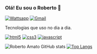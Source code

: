### Olá! Eu sou o Roberto 🤚


[![Wattsapp](https://img.shields.io/badge/WhatsApp-25D366?style=for-the-badge&logo=whatsapp&logoColor=white)](5511962060007)
[![Gmail](https://img.shields.io/badge/Gmail-D14836?style=for-the-badge&logo=gmail&logoColor=white)](robertoamatoz@gmail.com)

Tecnologias que uso no dia a dia.

[![html5](https://img.shields.io/badge/HTML5-E34F26?style=for-the-badge&logo=html5&logoColor=white)]()
[![css3](	https://img.shields.io/badge/CSS3-1572B6?style=for-the-badge&logo=css3&logoColor=white)]()
[![javascript](	https://img.shields.io/badge/JavaScript-F7DF1E?style=for-the-badge&logo=javascript&logoColor=black)]()


![Roberto Amato GitHub stats](https://github-readme-stats.vercel.app/api?username=robertoamato&show_icons=true&theme=radical)
[![Top Langs](https://github-readme-stats.vercel.app/api/top-langs/?username=robertoamato&layout=compact)](https://github.com/robertoamato/github-readme-stats)
